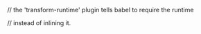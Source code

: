  // the 'transform-runtime' plugin tells babel to require the runtime

  // instead of inlining it.

